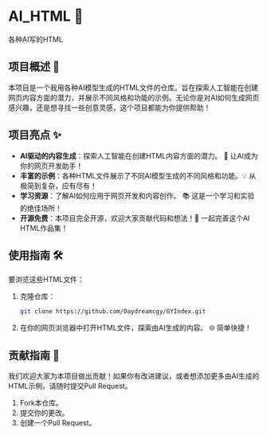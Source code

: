 # AI_HTML 🚀

各种AI写的HTML

## 项目概述 📝

本项目是一个我用各种AI模型生成的HTML文件的仓库。旨在探索人工智能在创建网页内容方面的潜力，并展示不同风格和功能的示例。无论你是对AI如何生成网页感兴趣，还是想寻找一些创意灵感，这个项目都能为你提供帮助！

## 项目亮点 ✨

*   **AI驱动的内容生成**：探索人工智能在创建HTML内容方面的潜力。 🧠 让AI成为你的网页开发助手！
*   **丰富的示例**：各种HTML文件展示了不同AI模型生成的不同风格和功能。💡 从极简到复杂，应有尽有！
*   **学习资源**：了解AI如何应用于网页开发和内容创作。 📚 这是一个学习和实验的绝佳场所！
*   **开源免费**：本项目完全开源，欢迎大家贡献代码和想法！🤝 一起完善这个AI HTML作品集！

## 使用指南 🛠️

要浏览这些HTML文件：

1.  克隆仓库：
    ```bash
    git clone https://github.com/Daydreamcgy/GYIndex.git
    ```
2.  在你的网页浏览器中打开HTML文件，探索由AI生成的内容。 🌐  简单快捷！

## 贡献指南 🤝

我们欢迎大家为本项目做出贡献！如果你有改进建议，或者想添加更多由AI生成的HTML示例，请随时提交Pull Request。

1.  Fork本仓库。
2.  提交你的更改。
3.  创建一个Pull Request。
